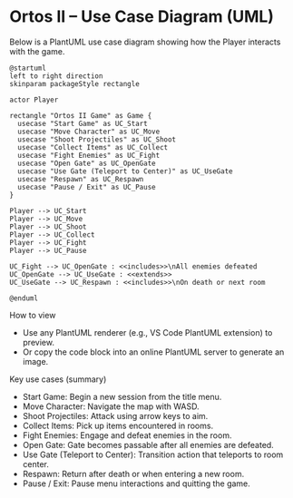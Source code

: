 # Ortos II – Use Case Diagram (UML)

Below is a PlantUML use case diagram showing how the Player interacts with the game.

```plantuml
@startuml
left to right direction
skinparam packageStyle rectangle

actor Player

rectangle "Ortos II Game" as Game {
  usecase "Start Game" as UC_Start
  usecase "Move Character" as UC_Move
  usecase "Shoot Projectiles" as UC_Shoot
  usecase "Collect Items" as UC_Collect
  usecase "Fight Enemies" as UC_Fight
  usecase "Open Gate" as UC_OpenGate
  usecase "Use Gate (Teleport to Center)" as UC_UseGate
  usecase "Respawn" as UC_Respawn
  usecase "Pause / Exit" as UC_Pause
}

Player --> UC_Start
Player --> UC_Move
Player --> UC_Shoot
Player --> UC_Collect
Player --> UC_Fight
Player --> UC_Pause

UC_Fight --> UC_OpenGate : <<includes>>\nAll enemies defeated
UC_OpenGate --> UC_UseGate : <<extends>>
UC_UseGate --> UC_Respawn : <<includes>>\nOn death or next room

@enduml
```

How to view
- Use any PlantUML renderer (e.g., VS Code PlantUML extension) to preview.
- Or copy the code block into an online PlantUML server to generate an image.

Key use cases (summary)
- Start Game: Begin a new session from the title menu.
- Move Character: Navigate the map with WASD.
- Shoot Projectiles: Attack using arrow keys to aim.
- Collect Items: Pick up items encountered in rooms.
- Fight Enemies: Engage and defeat enemies in the room.
- Open Gate: Gate becomes passable after all enemies are defeated.
- Use Gate (Teleport to Center): Transition action that teleports to room center.
- Respawn: Return after death or when entering a new room.
- Pause / Exit: Pause menu interactions and quitting the game.






